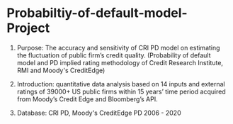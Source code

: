 # Probabiltiy-of-default-model-Project

1. Purpose: The accuracy and sensitivity of CRI PD model on estimating the fluctuation of public firm’s credit quality. (Probability of default model and PD implied rating methodology of Credit Research Institute, RMI and Moody's CreditEdge)

2. Introduction: quantitative data analysis based on 14 inputs and external ratings of 39000+ US public firms within 15 years’ time period acquired from Moody’s Credit Edge and Bloomberg’s API.

3. Database: CRI PD, Moody's CreditEdge PD 2006 - 2020
